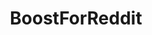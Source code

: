 ---
title: BoostForReddit
crosslinks:
- OutOfTheLoop
- NoStupidQuestions
- redditdev
- funny
- modnews
- changelog
- xkcd
- help
- slideforreddit
- androidapps
- androidthemes
- essential
- UpliftingNews
- The_Donald
- AskReddit
- pics
- LineageOS
- italy
- MCDonald
---